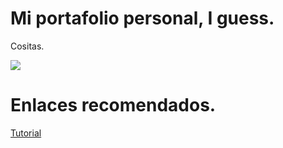 # Mi portafolio personal, I guess.

Cositas.

<img src="https://i.imgflip.com/4tkwzm.png?a473328"/>

# Enlaces recomendados.

[Tutorial](https://docs.astro.build/es/tutorial/0-introduction/)